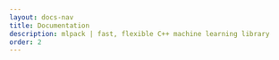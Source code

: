 ```yaml
---
layout: docs-nav
title: Documentation
description: mlpack | fast, flexible C++ machine learning library
order: 2
---
```

